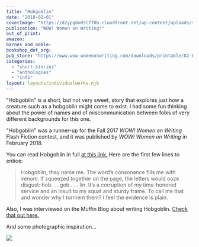 ```yaml
---
title: "Hobgoblin"
date: "2018-02-01"
coverImage: "https://d2ypg8o05lff0b.cloudfront.net/wp-content/uploads/sites/3/pages/FlashFictionContest-Banner-WOW.jpg"
publication: "WOW! Women on Writing!"
out_of_print:
amazon:
barnes_and_noble:
bookshop_dot_org:
pub_store: "https://www.wow-womenonwriting.com/downloads/printable/82-FE1-Rebecca-Gomez-Farrell.html"
categories:
  - "short-stories"
  - "anthologies"
  - "info"
layout: layouts/individualworks.njk
---
```


"Hobgoblin" is a short, but not very sweet, story that explores just how a creature such as a hobgoblin might come to exist. I had some fun thinking about the power of names and of miscommunication between folks of very different backgrounds for this one. 

"Hobgoblin" was a runner-up for the Fall 2017 _WOW! Women on Writing_ Flash Fiction contest, and it was published by _WOW! Women on Writing_ in February 2018.

You can read Hobgoblin in full [at this link.](https://www.wow-womenonwriting.com/downloads/printable/82-FE1-Rebecca-Gomez-Farrell.html) Here are the first few lines to entice:

> Hobgoblin, they name me. The word’s consonance fills me with venom. If squeezed together on the page, the letters would ooze disgust: hob. . . gob . . . lin. It’s a corruption of my time-honored service and an insult to my squat and sturdy frame. To call me that and wonder why I torment them? I feel the evidence is plain.

Also, I was interviewed on the Muffin Blog about writing Hobgoblin. [Check that out here.](https://muffin.wow-womenonwriting.com/2018/04/meet-flash-fiction-top-ten-contest.html)

And some photographic inspiration...

![](https://d2ypg8o05lff0b.cloudfront.net/wp-content/uploads/sites/3/pages/hobgoblin-curious-fictions-1024x683.jpg)
